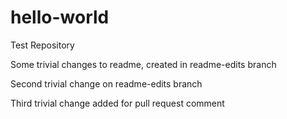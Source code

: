 # hello-world
Test Repository

Some trivial changes to readme, created in readme-edits branch

Second trivial change on readme-edits branch

Third trivial change added for pull request comment
